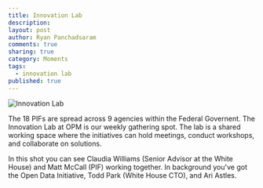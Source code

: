 ```yaml
---
title: Innovation Lab
description: 
layout: post
author: Ryan Panchadsaram
comments: true
sharing: true
category: Moments
tags: 
  - innovation lab
published: true
---
```


![Innovation Lab](/bluebutton/images/blog/innolab.jpg)

The 18 PIFs are spread across 9 agencies within the Federal Governent. The Innovation Lab at OPM is our weekly gathering spot. The lab is a shared working space where the initiatives can hold meetings, conduct workshops, and collaborate on solutions.

In this shot you can see Claudia Williams (Senior Advisor at the White House) and Matt McCall (PIF) working together. In background you've got the Open Data Initiative, Todd Park (White House CTO), and Ari Astles.